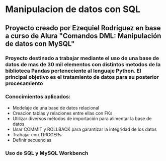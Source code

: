 # Manipulacion de datos con SQL

## Proyecto creado por Ezequiel Rodriguez en base a curso de Alura "Comandos DML: Manipulación de datos con MySQL"

### Proyecto destinado a trabajar mediante el uso de una base de datos de mas de 30 mil elementos con distintos metodos de la biblioteca Pandas perteneciente al lenguaje Python. El principal objetivo es el tratamiento de datos para su posterior procesamiento

### Conocimientos aplicados:
* Modelaje de una base de datos relacional
* Creacion tablas y relaciones entre ellas con FKs
* Utilizar diversos métodos de importación para alimentar la base de datos
* Usar COMMIT y ROLLBACK para garantizar la integridad de los datos
* Trabajar con TRIGGERs 
* Definir secuencias

### Uso de SQL y MySQL Workbench 
